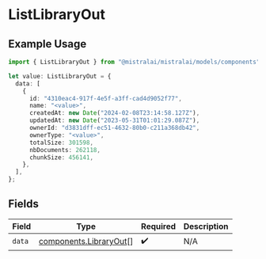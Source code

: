 # ListLibraryOut

## Example Usage

```typescript
import { ListLibraryOut } from "@mistralai/mistralai/models/components";

let value: ListLibraryOut = {
  data: [
    {
      id: "4310eac4-917f-4e5f-a3ff-cad4d9052f77",
      name: "<value>",
      createdAt: new Date("2024-02-08T23:14:58.127Z"),
      updatedAt: new Date("2023-05-31T01:01:29.087Z"),
      ownerId: "d3831dff-ec51-4632-80b0-c211a368db42",
      ownerType: "<value>",
      totalSize: 301598,
      nbDocuments: 262118,
      chunkSize: 456141,
    },
  ],
};
```

## Fields

| Field                                                            | Type                                                             | Required                                                         | Description                                                      |
| ---------------------------------------------------------------- | ---------------------------------------------------------------- | ---------------------------------------------------------------- | ---------------------------------------------------------------- |
| `data`                                                           | [components.LibraryOut](../../models/components/libraryout.md)[] | :heavy_check_mark:                                               | N/A                                                              |